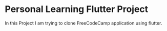 # Personal Learning Flutter Project
In this Project I am trying to clone FreeCodeCamp application using flutter.
